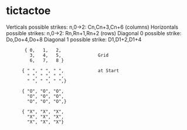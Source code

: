 # tictactoe

Verticals   possible strikes: n,0->2: Cn,Cn+3,Cn+6  (columns)
Horizontals possible strikes: n,0->2: Rn,Rn+1,Rn+2  (rows)
Diagonal 0   possible strike: Do,Do+4,Do+8
Diagonal 1   possible strike: D1,D1+2,D1+4

           { 0,   1,   2,
             3,   4,   5,              Grid
             6,   7,   8 }

          { " ", " ", " ",             at Start    
            " ", " ", " ",
            " ", " ", " ",}

          { "O", "O", "O",
            "O", "O", "O",
            "O", "O", "O",}

          { "X", "X", "X",
            "X", "X", "X",
            "X", "X", "X"}




